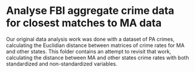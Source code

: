 # Analyse FBI aggregate crime data for closest matches to MA data

Our original data analysis work was done with a dataset of PA crimes, calculating the Euclidian distance between matrices of crime rates for MA and other states. This folder contains an attempt to revisit that work, calculating the distance between MA and other states crime rates with both standardized and non-standardized variables. 
